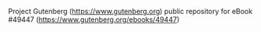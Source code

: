 Project Gutenberg (https://www.gutenberg.org) public repository for eBook #49447 (https://www.gutenberg.org/ebooks/49447)
